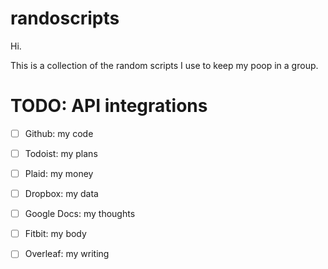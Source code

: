 # randoscripts

Hi.

This is a collection of the random scripts I use to keep my poop in a group.

# TODO: API integrations

- [ ] Github: my code
- [ ] Todoist: my plans
- [ ] Plaid: my money
- [ ] Dropbox: my data
- [ ] Google Docs: my thoughts
- [ ] Fitbit: my body
- [ ] Overleaf: my writing

